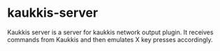 # kaukkis-server
Kaukkis server is a server for kaukkis network output plugin. It receives commands from Kaukkis and then emulates X key presses accordingly.
